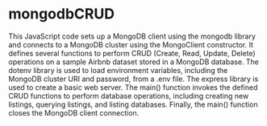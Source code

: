 # mongodbCRUD
This JavaScript code sets up a MongoDB client using the mongodb library and connects to a MongoDB cluster using the MongoClient constructor. It defines several functions to perform CRUD (Create, Read, Update, Delete) operations on a sample Airbnb dataset stored in a MongoDB database. The dotenv library is used to load environment variables, including the MongoDB cluster URI and password, from a .env file. The express library is used to create a basic web server. The main() function invokes the defined CRUD functions to perform database operations, including creating new listings, querying listings, and listing databases. Finally, the main() function closes the MongoDB client connection.
